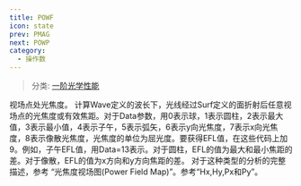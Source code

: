 ```yaml
---
title: POWF
icon: state
prev: PMAG
next: POWP
category:
  - 操作数
---
```


> 分类: [一阶光学性能](/hb/operands/131/879/  "Zemax 操作数 一阶光学性能")

视场点处光焦度。 计算Wave定义的波长下，光线经过Surf定义的面折射后任意视场点的光焦度或有效焦距。对于Data参数，用0表示球，1表示圆柱，2表示最大值，3表示最小值，4表示子午，5表示弧矢，6表示y向光焦度，7表示x向光焦度，8表示像散光焦度，光焦度的单位为屈光度。要获得EFL值，在这些代码上加9。例如，子午EFL值，用Data=13表示。对于圆柱，EFL的值为最大和最小焦距的差。对于像散，EFL的值为x方向和y方向焦距的差。 
对于这种类型的分析的完整描述，参考 “光焦度视场图(Power Field Map)”。参考“Hx,Hy,Px和Py”。